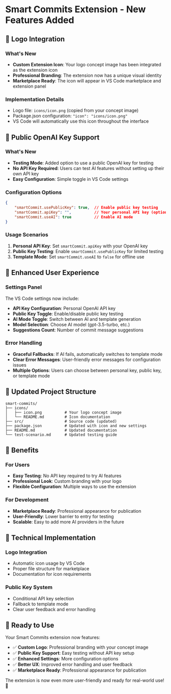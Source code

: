 # Smart Commits Extension - New Features Added

## 🎨 Logo Integration

### What's New
- **Custom Extension Icon**: Your logo concept image has been integrated as the extension icon
- **Professional Branding**: The extension now has a unique visual identity
- **Marketplace Ready**: The icon will appear in VS Code marketplace and extension panel

### Implementation Details
- Logo file: `icons/icon.png` (copied from your concept image)
- Package.json configuration: `"icon": "icons/icon.png"`
- VS Code will automatically use this icon throughout the interface

## 🔑 Public OpenAI Key Support

### What's New
- **Testing Mode**: Added option to use a public OpenAI key for testing
- **No API Key Required**: Users can test AI features without setting up their own API key
- **Easy Configuration**: Simple toggle in VS Code settings

### Configuration Options
```json
{
    "smartCommit.usePublicKey": true,  // Enable public key testing
    "smartCommit.apiKey": "",          // Your personal API key (optional)
    "smartCommit.useAI": true          // Enable AI mode
}
```

### Usage Scenarios
1. **Personal API Key**: Set `smartCommit.apiKey` with your OpenAI key
2. **Public Key Testing**: Enable `smartCommit.usePublicKey` for limited testing
3. **Template Mode**: Set `smartCommit.useAI` to `false` for offline use

## 🚀 Enhanced User Experience

### Settings Panel
The VS Code settings now include:
- **API Key Configuration**: Personal OpenAI API key
- **Public Key Toggle**: Enable/disable public key testing
- **AI Mode Toggle**: Switch between AI and template generation
- **Model Selection**: Choose AI model (gpt-3.5-turbo, etc.)
- **Suggestions Count**: Number of commit message suggestions

### Error Handling
- **Graceful Fallbacks**: If AI fails, automatically switches to template mode
- **Clear Error Messages**: User-friendly error messages for configuration issues
- **Multiple Options**: Users can choose between personal key, public key, or template mode

## 📁 Updated Project Structure

```
smart-commits/
├── icons/
│   ├── icon.png          # Your logo concept image
│   └── README.md         # Icon documentation
├── src/                  # Source code (updated)
├── package.json          # Updated with icon and new settings
├── README.md             # Updated documentation
└── test-scenario.md      # Updated testing guide
```

## 🎯 Benefits

### For Users
- **Easy Testing**: No API key required to try AI features
- **Professional Look**: Custom branding with your logo
- **Flexible Configuration**: Multiple ways to use the extension

### For Development
- **Marketplace Ready**: Professional appearance for publication
- **User-Friendly**: Lower barrier to entry for testing
- **Scalable**: Easy to add more AI providers in the future

## 🔧 Technical Implementation

### Logo Integration
- Automatic icon usage by VS Code
- Proper file structure for marketplace
- Documentation for icon requirements

### Public Key System
- Conditional API key selection
- Fallback to template mode
- Clear user feedback and error handling

## 🎉 Ready to Use

Your Smart Commits extension now features:
- ✅ **Custom Logo**: Professional branding with your concept image
- ✅ **Public Key Support**: Easy testing without API key setup
- ✅ **Enhanced Settings**: More configuration options
- ✅ **Better UX**: Improved error handling and user feedback
- ✅ **Marketplace Ready**: Professional appearance for publication

The extension is now even more user-friendly and ready for real-world use! 🚀 
